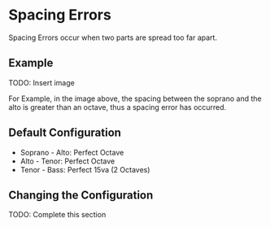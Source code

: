# Spacing Errors
Spacing Errors occur when two parts are spread too far apart. 

## Example
TODO: Insert image

For Example, in the image above, the spacing between the soprano and the alto is greater than an octave, thus a spacing error has occurred.

## Default Configuration
- Soprano - Alto: Perfect Octave
- Alto - Tenor: Perfect Octave
- Tenor - Bass: Perfect 15va (2 Octaves)

## Changing the Configuration
TODO: Complete this section